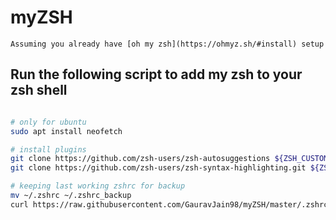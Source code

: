 # myZSH

    Assuming you already have [oh my zsh](https://ohmyz.sh/#install) setup

## Run the following script to add my zsh to your zsh shell

```bash

# only for ubuntu 
sudo apt install neofetch

# install plugins
git clone https://github.com/zsh-users/zsh-autosuggestions ${ZSH_CUSTOM:-~/.oh-my-zsh/custom}/plugins/zsh-autosuggestions
git clone https://github.com/zsh-users/zsh-syntax-highlighting.git ${ZSH_CUSTOM:-~/.oh-my-zsh/custom}/plugins/zsh-syntax-highlighting

# keeping last working zshrc for backup
mv ~/.zshrc ~/.zshrc_backup
curl https://raw.githubusercontent.com/GauravJain98/myZSH/master/.zshrc > ~/.zshrc
```
